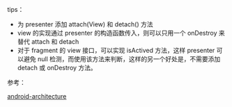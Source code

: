 tips：

+ 为 presenter 添加 attach(View) 和 detach() 方法
+ view 的实现通过 presenter 的构造函数传入，则可以只用一个 onDestroy 来替代 attach 和 detach
+ 对于 fragment 的 view 接口，可以实现 isActived 方法，这样 presenter 可以避免 null 检测，而使用该方法来判断，这样的另一个好处是，不需要添加 detach 或 onDestroy 方法。





参考：

[android-architecture](https://github.com/googlesamples/android-architecture) 